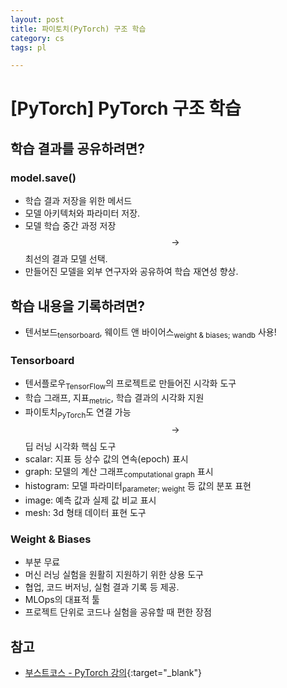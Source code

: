 ```yaml
---
layout: post
title: 파이토치(PyTorch) 구조 학습
category: cs
tags: pl

---
```


# [PyTorch] PyTorch 구조 학습

## 학습 결과를 공유하려면?
### model.save()
- 학습 결과 저장을 위한 메서드
- 모델 아키텍처와 파라미터 저장.
- 모델 학습 중간 과정 저장 $$\rightarrow$$ 최선의 결과 모델 선택.
- 만들어진 모델을 외부 연구자와 공유하여 학습 재연성 향상.

## 학습 내용을 기록하려면?
- 텐서보드<sub>tensorboard</sub>, 웨이트 앤 바이어스<sub>weight & biases; wandb</sub> 사용!

### Tensorboard
- 텐서플로우<sub>TensorFlow</sub>의 프로젝트로 만들어진 시각화 도구
- 학습 그래프, 지표<sub>metric</sub>, 학습 결과의 시각화 지원
- 파이토치<sub>PyTorch</sub>도 연결 가능 $$\rightarrow$$ 딥 러닝 시각화 핵심 도구
- scalar: 지표 등 상수 값의 연속(epoch) 표시
- graph: 모델의 계산 그래프<sub>computational graph</sub> 표시
- histogram: 모델 파라미터<sub>parameter; weight</sub> 등 값의 분포 표현
- image: 예측 값과 실제 값 비교 표시
- mesh: 3d 형태 데이터 표현 도구

### Weight & Biases
- 부분 무료
- 머신 러닝 실험을 원활히 지원하기 위한 상용 도구
- 협업, 코드 버저닝, 실험 결과 기록 등 제공.
- MLOps의 대표적 툴
- 프로젝트 단위로 코드나 실험을 공유할 때 편한 장점

## 참고
- [부스트코스 - PyTorch 강의](https://www.boostcourse.org/ai213){:target="_blank"}